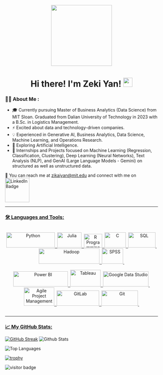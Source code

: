 <div id="header" align="center">
  <img src="https://media.giphy.com/media/fSY6yO7pyoMTWYNHVE/giphy.gif" width="200"/>
  <h1>
  Hi there! I'm Zeki Yan! <img src="https://media.giphy.com/media/hvRJCLFzcasrR4ia7z/giphy.gif" width="30px"/>
</h1>
</div>

### 👩‍💻 About Me :
- 🎓 Currently pursuing Master of Business Analytics (Data Science) from MIT Sloan. Graduated from Dalian University of Technology in 2023 with a B.Sc. in Logistics Management. 
- ⚡ Excited about data and technology-driven companies.
- 💡 Experienced in Generative AI, Business Analytics, Data Science, Machine Learning, and Operations Research.
- 🔎 Exploring Artificial Intelligence.
- 📜 Internships and Projects focused on Machine Learning (Regression, Classification, Clustering), Deep Learning (Neural Networks), Text Analysis (NLP), and GenAI (Large Language Models - Gemini) on structured as well as unstructured data.

📮 You can reach me at zikaiyan@mit.edu and connect with me on <a href="https://www.linkedin.com/in/zikaiyan/">
    <img src="https://img.shields.io/badge/LinkedIn-blue?style=for-the-badge&logo=linkedin&logoColor=white" width="80px" alt="LinkedIn Badge"/>
<br>

---

### 🛠️ Languages and Tools:
<br>
<div align="center">
  <img src="https://github.com/Sanya-Chauhan/Sanya-Chauhan/assets/116647771/8c6a13bd-e2ea-4eaa-9e33-9c2e4009e38b" title="Python" alt="Python" width="160" height="50"/>&nbsp;
  <img title="Julia" alt="Julia" src="https://github.com/Sanya-Chauhan/Sanya-Chauhan/assets/116647771/97f0295b-dc10-4b27-95c9-a24c4ad53dbd" width="80" height="50"/>&nbsp;
  <img src="https://github.com/Sanya-Chauhan/Sanya-Chauhan/assets/116647771/fc60e6ad-1672-41d7-9e97-949b03ccd146" title="R Programming" alt="R Programming" width="60" height="45"/>&nbsp;
  <img src="https://github.com/Sanya-Chauhan/Sanya-Chauhan/assets/116647771/42a8232c-dec9-4f19-a10b-1d160473b33b" title="C" alt="C" width="70" height="50"/>&nbsp;
  <img src="https://github.com/Sanya-Chauhan/Sanya-Chauhan/assets/116647771/d3b92a00-7e05-4c42-90e2-4e8e9810dab5" title="SQL" alt="SQL" width="90" height="50"/>&nbsp;
  <img src="https://github.com/Sanya-Chauhan/Sanya-Chauhan/assets/116647771/8ab800f5-3c84-4ce1-908a-f5d264ca2fd0" title="Hadoop" alt="Hadoop" width="200" height="50"/>&nbsp;
  <img src="https://github.com/Sanya-Chauhan/Sanya-Chauhan/assets/116647771/15afe9b0-9003-4357-8f23-98d1025632fe" title="SPSS" alt="SPSS" width="70" height="50"/>&nbsp;
  <br><br>
  <img src="https://github.com/Sanya-Chauhan/Sanya-Chauhan/assets/116647771/0e082cbd-6937-4552-932c-8445932e0f8b" title="Power BI" alt="Power BI" width="180" height="50"/>&nbsp;
  <img src="https://github.com/Sanya-Chauhan/Sanya-Chauhan/assets/116647771/91b391e0-6e0c-4272-80ae-b5cccdba640f" title="Tableau" alt="Tableau" width="100" height="55"/>&nbsp;
  <img src="https://github.com/Sanya-Chauhan/Sanya-Chauhan/assets/116647771/120ba299-76af-4858-a0f7-a86162b04f65" title="Google Data Studio" alt="Google Data Studio" width="150" height="50"/>&nbsp;
  <img src="https://github.com/Sanya-Chauhan/Sanya-Chauhan/assets/116647771/5e8da3ea-ae7c-4cca-b223-66ceb2904b8a" title="Agile Project Management" alt="Agile Project Management" width="100" height="60"/>&nbsp;
  <img src="https://github.com/Sanya-Chauhan/Sanya-Chauhan/assets/116647771/8c6259c5-9ddd-4fae-bbf3-1538d7a9ffde" title="GitLab" alt="GitLab" width="140" height="50"/>&nbsp;
  <img src="https://github.com/Sanya-Chauhan/Sanya-Chauhan/assets/116647771/3b71c016-bd95-4be6-970b-2456502d6e91" title="Git" alt="Git" width="120" height="50"/>&nbsp;
</div>
<br>

---

### 📈 My GitHub Stats:
[![GitHub Streak](http://github-readme-streak-stats.herokuapp.com?user=zikaiyan)](https://git.io/streak-stats)
![Github Stats](https://github-readme-stats.vercel.app/api?username=zikaiyan&count_private=true&show_icons=true&include_all_commits=true)

![Top Languages](https://github-readme-stats.vercel.app/api/top-langs/?username=zikaiyan&hide=TeX,jupyter%20notebook&layout=compact)

[![trophy](https://github-profile-trophy.vercel.app/?username=zikaiyan)](https://github.com/zikaiyan/github-profile-trophy)

![visitor badge](https://visitor-badge.laobi.icu/badge?page_id=zikaiyan.zikaiyan)
